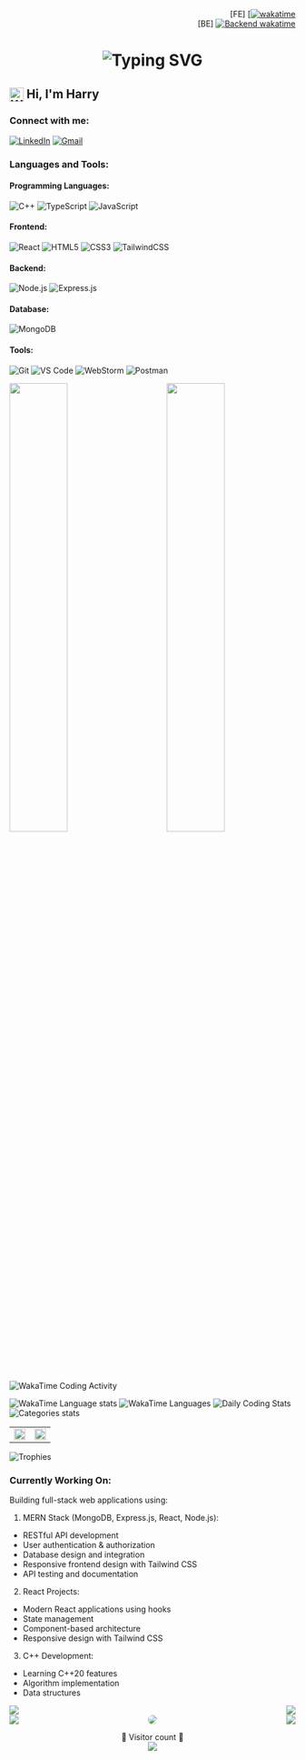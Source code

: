 <!--testing-->
<!--Header-->
<p align="right">
  [FE] [<a href="https://wakatime.com/badge/user/cd64c01f-cc55-41ce-a027-2f4d22c78ed5/project/b8b1dcbd-d5a3-4257-b9cc-2a0dbbf3bb55"><img src="https://wakatime.com/badge/user/cd64c01f-cc55-41ce-a027-2f4d22c78ed5/project/b8b1dcbd-d5a3-4257-b9cc-2a0dbbf3bb55.svg" alt="wakatime"></a>
  <br/>
  [BE] <a href="https://wakatime.com/badge/user/cd64c01f-cc55-41ce-a027-2f4d22c78ed5/project/c2770271-ed40-46fa-9caf-cc65c7f5275f"><img src="https://wakatime.com/badge/user/cd64c01f-cc55-41ce-a027-2f4d22c78ed5/project/c2770271-ed40-46fa-9caf-cc65c7f5275f.svg" alt="Backend wakatime"></a>
</p>

<h1 align="center">
  <img src="https://readme-typing-svg.herokuapp.com?font=Ubuntu&width=600&height=100&color=0000FF&size=35&center=true&vCenter=true&lines=Hello%2C+World+%F0%9F%91%8B;Welcome+to+my+GitHub+profile+%F0%9F%93%81" alt="Typing SVG" />
</h1>

## <img align="center" src="https://media.giphy.com/media/hvRJCLFzcasrR4ia7z/giphy.gif" width="25" alt="WavingHand-gif" /> Hi, I'm Harry


### Connect with me:
[![LinkedIn](https://img.shields.io/badge/LinkedIn-0077B5?style=for-the-badge&logo=linkedin&logoColor=white)](https://www.linkedin.com/in/harry-lin-85b393191?utm_source=share&utm_campaign=share_via&utm_content=profile&utm_medium=ios_app)
[![Gmail](https://img.shields.io/badge/Gmail-D14836?style=for-the-badge&logo=gmail&logoColor=white)](mailto:prismastudio2024@outlook.com)

### Languages and Tools:
#### Programming Languages:
![C++](https://img.shields.io/badge/C++-00599C?style=for-the-badge&logo=cplusplus&logoColor=white)
![TypeScript](https://img.shields.io/badge/TypeScript-007ACC?style=for-the-badge&logo=typescript&logoColor=white)
![JavaScript](https://img.shields.io/badge/JavaScript-F7DF1E?style=for-the-badge&logo=javascript&logoColor=black)

#### Frontend:
![React](https://img.shields.io/badge/React-20232A?style=for-the-badge&logo=react&logoColor=61DAFB)
![HTML5](https://img.shields.io/badge/HTML5-E34F26?style=for-the-badge&logo=html5&logoColor=white)
![CSS3](https://img.shields.io/badge/CSS3-1572B6?style=for-the-badge&logo=css3&logoColor=white)
![TailwindCSS](https://img.shields.io/badge/Tailwind_CSS-38B2AC?style=for-the-badge&logo=tailwind-css&logoColor=white)

#### Backend:
![Node.js](https://img.shields.io/badge/Node.js-339933?style=for-the-badge&logo=nodedotjs&logoColor=white)
![Express.js](https://img.shields.io/badge/Express.js-000000?style=for-the-badge&logo=express&logoColor=white)

#### Database:
![MongoDB](https://img.shields.io/badge/MongoDB-4EA94B?style=for-the-badge&logo=mongodb&logoColor=white)

#### Tools:
![Git](https://img.shields.io/badge/Git-F05032?style=for-the-badge&logo=git&logoColor=white)
![VS Code](https://img.shields.io/badge/Visual_Studio_Code-0078D4?style=for-the-badge&logo=visual%20studio%20code&logoColor=white)
![WebStorm](https://img.shields.io/badge/WebStorm-000000?style=for-the-badge&logo=WebStorm&logoColor=white)
![Postman](https://img.shields.io/badge/Postman-FF6C37?style=for-the-badge&logo=Postman&logoColor=white)

<div>
  <img width="45%" align="left" src="https://github-readme-stats.vercel.app/api/top-langs/?username=softwarejob&layout=normal&bg_color=30,e96443,904e95&title_color=fff&text_color=fff&hide_border=true&langs_count=15&card_width=500" />
  
  <img width="45%" align="right" src="https://github-readme-stats.vercel.app/api/wakatime?username=@softwarejob&layout=normal&hide_border=true&langs_count=15&bg_color=30,e96443,904e95&title_color=fff&text_color=fff&custom_title=📊%20Coding%20Activity" />
</div>

![WakaTime Coding Activity](https://wakatime.com/share/@softwarejob/85ac730b-ea05-46f6-9bf6-5cd136297982.svg)
<!-- WakaTime 原生圖表 -->
![WakaTime Language stats](https://wakatime.com/share/@softwarejob/dc548495-ed20-4abd-b847-ebeecb19e846.svg)
![WakaTime Languages](https://wakatime.com/share/@softwarejob/650e7cbb-ea4d-47ff-b43e-40391f85258e.svg)
![Daily Coding Stats](https://wakatime.com/share/@softwarejob/e3b0a691-46f6-48cd-890c-f48f53d1957c.svg)
![Categories stats](https://wakatime.com/share/@softwarejob/ea7322f5-3603-4a5b-842a-88031eb8ea76.svg)



<table>
  <tr>
    <td width="50%">
      <img width="100%" src="https://github-readme-stats.vercel.app/api?username=softwarejob&theme=ambient_gradient&cache_seconds=14400&show_icons=true&locale=en">
    </td>
    <td width="50%">
      <img width="100%" src="https://github-readme-streak-stats.herokuapp.com/?user=softwarejob&theme=ambient_gradient&cache_seconds=14400">
    </td>
  </tr>
</table>

![Trophies](https://github-profile-trophy.vercel.app/?username=softwarejob&cache_seconds=14400)

### Currently Working On:
Building full-stack web applications using:
1. MERN Stack (MongoDB, Express.js, React, Node.js):
  - RESTful API development
  - User authentication & authorization
  - Database design and integration
  - Responsive frontend design with Tailwind CSS
  - API testing and documentation

2. React Projects:
  - Modern React applications using hooks
  - State management
  - Component-based architecture
  - Responsive design with Tailwind CSS

3. C++ Development:
  - Learning C++20 features
  - Algorithm implementation
  - Data structures

<div>
  <img align="left" src="http://github-profile-summary-cards.vercel.app/api/cards/repos-per-language?username=softwarejob&theme=github" />
  <img align="right" src="http://github-profile-summary-cards.vercel.app/api/cards/most-commit-language?username=softwarejob&theme=github" />
</div>
<br clear="both"/>

<div>
  <img align="left" src="http://github-profile-summary-cards.vercel.app/api/cards/stats?username=softwarejob&theme=github" />
  <img align="right" src="http://github-profile-summary-cards.vercel.app/api/cards/productive-time?username=softwarejob&theme=github&utcOffset=8" />
</div>
<div align="center">
    <img src="https://github-readme-activity-graph.vercel.app/graph?username=softwarejob&bg_color=000000&color=00ff00&line=00ff00&point=00ff00&area=true&hide_border=true" style="border-radius: 15px;">
</div>

<p align="center">
  👀 Visitor count 👀<br>
  <img src="https://profile-counter.glitch.me/softwarejob/count.svg" />
</p>

